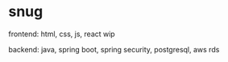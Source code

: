 # snug

frontend:
html, css, js, react
wip

backend:
java, spring boot, spring security, postgresql, aws rds

